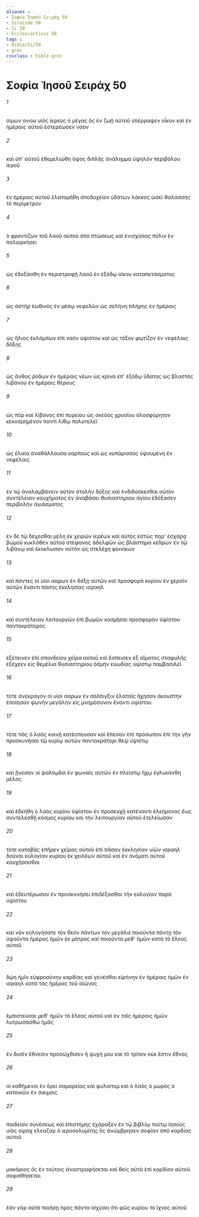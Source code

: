 ```yaml
---
aliases : 
- Σοφία Ἰησοῦ Σειράχ 50
- Siracide 50
- Si 50
- Ecclesiasticus 50
tags : 
- Bible/Si/50
- grec
cssclass : bible-grec
---
```


# Σοφία Ἰησοῦ Σειράχ 50

###### 1
σιμων ονιου υἱὸς ἱερεὺς ὁ μέγας ὃς ἐν ζωῇ αὐτοῦ ὑπέρραψεν οἶκον καὶ ἐν ἡμέραις αὐτοῦ ἐστερέωσεν ναόν
###### 2
καὶ ὑπ' αὐτοῦ ἐθεμελιώθη ὕψος διπλῆς ἀνάλημμα ὑψηλὸν περιβόλου ἱεροῦ
###### 3
ἐν ἡμέραις αὐτοῦ ἐλατομήθη ἀποδοχεῖον ὑδάτων λάκκος ὡσεὶ θαλάσσης τὸ περίμετρον
###### 4
ὁ φροντίζων τοῦ λαοῦ αὐτοῦ ἀπὸ πτώσεως καὶ ἐνισχύσας πόλιν ἐν πολιορκήσει
###### 5
ὡς ἐδοξάσθη ἐν περιστροφῇ λαοῦ ἐν ἐξόδῳ οἴκου καταπετάσματος
###### 6
ὡς ἀστὴρ ἑωθινὸς ἐν μέσῳ νεφελῶν ὡς σελήνη πλήρης ἐν ἡμέραις
###### 7
ὡς ἥλιος ἐκλάμπων ἐπὶ ναὸν ὑψίστου καὶ ὡς τόξον φωτίζον ἐν νεφέλαις δόξης
###### 8
ὡς ἄνθος ῥόδων ἐν ἡμέραις νέων ὡς κρίνα ἐπ' ἐξόδῳ ὕδατος ὡς βλαστὸς λιβάνου ἐν ἡμέραις θέρους
###### 9
ὡς πῦρ καὶ λίβανος ἐπὶ πυρείου ὡς σκεῦος χρυσίου ὁλοσφύρητον κεκοσμημένον παντὶ λίθῳ πολυτελεῖ
###### 10
ὡς ἐλαία ἀναθάλλουσα καρποὺς καὶ ὡς κυπάρισσος ὑψουμένη ἐν νεφέλαις
###### 11
ἐν τῷ ἀναλαμβάνειν αὐτὸν στολὴν δόξης καὶ ἐνδιδύσκεσθαι αὐτὸν συντέλειαν καυχήματος ἐν ἀναβάσει θυσιαστηρίου ἁγίου ἐδόξασεν περιβολὴν ἁγιάσματος
###### 12
ἐν δὲ τῷ δέχεσθαι μέλη ἐκ χειρῶν ἱερέων καὶ αὐτὸς ἑστὼς παρ' ἐσχάρᾳ βωμοῦ κυκλόθεν αὐτοῦ στέφανος ἀδελφῶν ὡς βλάστημα κέδρων ἐν τῷ λιβάνῳ καὶ ἐκύκλωσαν αὐτὸν ὡς στελέχη φοινίκων
###### 13
καὶ πάντες οἱ υἱοὶ ααρων ἐν δόξῃ αὐτῶν καὶ προσφορὰ κυρίου ἐν χερσὶν αὐτῶν ἔναντι πάσης ἐκκλησίας ισραηλ
###### 14
καὶ συντέλειαν λειτουργῶν ἐπὶ βωμῶν κοσμῆσαι προσφορὰν ὑψίστου παντοκράτορος
###### 15
ἐξέτεινεν ἐπὶ σπονδείου χεῖρα αὐτοῦ καὶ ἔσπεισεν ἐξ αἵματος σταφυλῆς ἐξέχεεν εἰς θεμέλια θυσιαστηρίου ὀσμὴν εὐωδίας ὑψίστῳ παμβασιλεῖ
###### 16
τότε ἀνέκραγον οἱ υἱοὶ ααρων ἐν σάλπιγξιν ἐλαταῖς ἤχησαν ἀκουστὴν ἐποίησαν φωνὴν μεγάλην εἰς μνημόσυνον ἔναντι ὑψίστου
###### 17
τότε πᾶς ὁ λαὸς κοινῇ κατέσπευσαν καὶ ἔπεσαν ἐπὶ πρόσωπον ἐπὶ τὴν γῆν προσκυνῆσαι τῷ κυρίῳ αὐτῶν παντοκράτορι θεῷ ὑψίστῳ
###### 18
καὶ ᾔνεσαν οἱ ψαλτῳδοὶ ἐν φωναῖς αὐτῶν ἐν πλείστῳ ἤχῳ ἐγλυκάνθη μέλος
###### 19
καὶ ἐδεήθη ὁ λαὸς κυρίου ὑψίστου ἐν προσευχῇ κατέναντι ἐλεήμονος ἕως συντελεσθῇ κόσμος κυρίου καὶ τὴν λειτουργίαν αὐτοῦ ἐτελείωσαν
###### 20
τότε καταβὰς ἐπῆρεν χεῖρας αὐτοῦ ἐπὶ πᾶσαν ἐκκλησίαν υἱῶν ισραηλ δοῦναι εὐλογίαν κυρίου ἐκ χειλέων αὐτοῦ καὶ ἐν ὀνόματι αὐτοῦ καυχήσασθαι
###### 21
καὶ ἐδευτέρωσαν ἐν προσκυνήσει ἐπιδέξασθαι τὴν εὐλογίαν παρὰ ὑψίστου
###### 22
καὶ νῦν εὐλογήσατε τὸν θεὸν πάντων τὸν μεγάλα ποιοῦντα πάντῃ τὸν ὑψοῦντα ἡμέρας ἡμῶν ἐκ μήτρας καὶ ποιοῦντα μεθ' ἡμῶν κατὰ τὸ ἔλεος αὐτοῦ
###### 23
δῴη ἡμῖν εὐφροσύνην καρδίας καὶ γενέσθαι εἰρήνην ἐν ἡμέραις ἡμῶν ἐν ισραηλ κατὰ τὰς ἡμέρας τοῦ αἰῶνος
###### 24
ἐμπιστεύσαι μεθ' ἡμῶν τὸ ἔλεος αὐτοῦ καὶ ἐν ταῖς ἡμέραις ἡμῶν λυτρωσάσθω ἡμᾶς
###### 25
ἐν δυσὶν ἔθνεσιν προσώχθισεν ἡ ψυχή μου καὶ τὸ τρίτον οὐκ ἔστιν ἔθνος
###### 26
οἱ καθήμενοι ἐν ὄρει σαμαρείας καὶ φυλιστιιμ καὶ ὁ λαὸς ὁ μωρὸς ὁ κατοικῶν ἐν σικιμοις
###### 27
παιδείαν συνέσεως καὶ ἐπιστήμης ἐχάραξεν ἐν τῷ βιβλίῳ τούτῳ ἰησοῦς υἱὸς σιραχ ελεαζαρ ὁ ιεροσολυμίτης ὃς ἀνώμβρησεν σοφίαν ἀπὸ καρδίας αὐτοῦ
###### 28
μακάριος ὃς ἐν τούτοις ἀναστραφήσεται καὶ θεὶς αὐτὰ ἐπὶ καρδίαν αὐτοῦ σοφισθήσεται
###### 29
ἐὰν γὰρ αὐτὰ ποιήσῃ πρὸς πάντα ἰσχύσει ὅτι φῶς κυρίου τὸ ἴχνος αὐτοῦ
